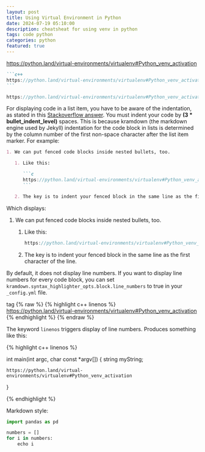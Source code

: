 ```yaml
---
layout: post
title: Using Virtual Environment in Python
date: 2024-07-19 05:10:00
description: cheatsheat for using venv in python
tags: code python
categories: python
featured: true
---
```


https://python.land/virtual-environments/virtualenv#Python_venv_activation

````markdown
```c++
https://python.land/virtual-environments/virtualenv#Python_venv_activation
```
````

```c++
https://python.land/virtual-environments/virtualenv#Python_venv_activation
```

For displaying code in a list item, you have to be aware of the indentation, as stated in this [Stackoverflow answer](https://stackoverflow.com/questions/34987908/embed-a-code-block-in-a-list-item-with-proper-indentation-in-kramdown/38090598#38090598). You must indent your code by **(3 \* bullet_indent_level)** spaces. This is because kramdown (the markdown engine used by Jekyll) indentation for the code block in lists is determined by the column number of the first non-space character after the list item marker. For example:

````markdown
1. We can put fenced code blocks inside nested bullets, too.

   1. Like this:

      ```c
      https://python.land/virtual-environments/virtualenv#Python_venv_activation
      ```

   2. The key is to indent your fenced block in the same line as the first character of the line.
````

Which displays:

1. We can put fenced code blocks inside nested bullets, too.

   1. Like this:

      ```c
      https://python.land/virtual-environments/virtualenv#Python_venv_activation
      ```

   2. The key is to indent your fenced block in the same line as the first character of the line.

By default, it does not display line numbers. If you want to display line numbers for every code block, you can set `kramdown.syntax_highlighter_opts.block.line_numbers` to true in your `_config.yml` file.

tag
{% raw %}
{% highlight c++ linenos %} <br/> https://python.land/virtual-environments/virtualenv#Python_venv_activation <br/> {% endhighlight %}
{% endraw %}

The keyword `linenos` triggers display of line numbers.
Produces something like this:

{% highlight c++ linenos %}

int main(int argc, char const \*argv[])
{
string myString;

    https://python.land/virtual-environments/virtualenv#Python_venv_activation

}

{% endhighlight %}

Markdown style:
```python
import pandas as pd

numbers = []
for i in numbers:
    echo i
```